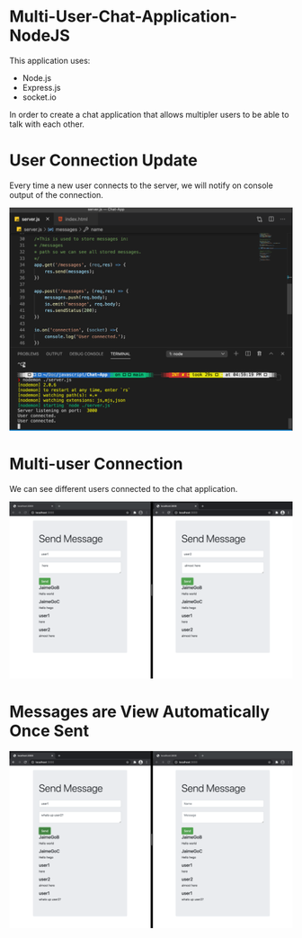 # Multi-User-Chat-Application-NodeJS
This application uses:
- Node.js
- Express.js
- socket.io

In order to create a chat application that allows multipler users to be able to talk with each other.

# User Connection Update
Every time a new user connects to the server, we will notify on console output of the connection.
<p>
  <img src="https://github.com/JaimeGoB/Multi-User-Chat-Application-NodeJS/blob/main/documentation/user-connections.png">
</p>


# Multi-user Connection
We can see different users connected to the chat application. 
<p>
  <img src="https://github.com/JaimeGoB/Multi-User-Chat-Application-NodeJS/blob/main/documentation/multiuser.png">
</p>

# Messages are View Automatically Once Sent
<p>
  <img src="https://github.com/JaimeGoB/Multi-User-Chat-Application-NodeJS/blob/main/documentation/example1.png">
</p>
